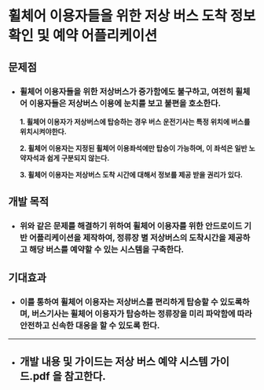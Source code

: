 # 휠체어 이용자들을 위한 저상 버스 도착 정보 확인 및 예약 어플리케이션

## 문제점
- ### 휠체어 이용자들을 위한 저상버스가 증가함에도 불구하고, 여전히 휠체어 이용자들은 저상버스 이용에 눈치를 보고 불편을 호소한다.
  **1. 휠체어 이용자가 저상버스에 탑승하는 경우 버스 운전기사는 특정 위치에 버스를 위치시켜야한다.**
  
  **2. 휠체어 이용자는 지정된 휠체어 이용좌석에만 탑승이 가능하며, 이 좌석은 일반 노약자석과 쉽게 구분되지 않는다.**
  
  **3. 휠체어 이용자는 저상버스 도착 시간에 대해서 정보를 제공 받을 권리가 있다.**

## 개발 목적
- ### 위와 같은 문제를 해결하기 위하여 휠체어 이용자를 위한 안드로이드 기반 어플리케이션을 제작하여, 정류장 별 저상버스의 도착시간을 제공하고 해당 버스를 예약할 수 있는 시스템을 구축한다.

## 기대효과
- ### 이를 통하여 휠체어 이용자는 저상버스를 편리하게 탑승할 수 있도록하며, 버스기사는 휠체어 이용자가 탑승하는 정류장을 미리 파악함에 따라 안전하고 신속한 대응을 할 수 있도록 한다.

---

- ## 개발 내용 및 가이드는 **저상 버스 예약 시스템 가이드.pdf**  을 참고한다.

